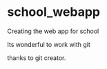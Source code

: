 # school_webapp

Creating the web app for school

Its wonderful to work with git

thanks to git creator.
